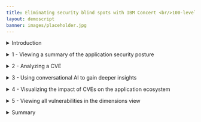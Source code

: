 ```yaml
---
title: Eliminating security blind spots with IBM Concert <br/>100-level live demo
layout: demoscript
banner: images/placeholder.jpg
---
```


<span id="top"></span>

<details markdown="1">

<summary>Introduction</summary>

As enterprises develop and deploy an increasing number of software applications, they face significant risks and challenges related to security vulnerabilities and compliance issues.

Leveraging data from various tools, IBM Concert empowers security managers to gain a comprehensive view of vulnerabilities across their homegrown application landscape. Using Concert’s advanced gen AI analytics engine, we can accurately assess vulnerability risk tailored to each customer's specific environment. Concert identifies potential threats, evaluates their impact, and provides actionable recommendations to prioritize and mitigate risks effectively.

Let’s delve into how IBM Concert helps manage vulnerabilities and enhances your security posture.

<br/>

</details>

<p/>

<details markdown="1">

<summary>1 - Viewing a summary of the application security posture</summary>

<br/>

| **1.1** | **Placeholder** |
| :--- | :--- |
| **Narration** | The security manager at Focus Financial is overwhelmed with a backlog of 20,000 CVEs, struggling to manage vulnerabilities across applications hosted in diverse environments. With the recent adoption of a microservices architecture, the complexity has surged as these applications now span multiple servers and cloud providers. This shift has introduced significant challenges in security and vulnerability management, making it crucial to find an intelligent way to prioritize and address these CVEs. |
| **Action** &nbsp; 1.1.1 | Show the **Home** page, which you opened during demo preparation. <br/> <img src="images/1-1-1.png" width="800" /> |
| **Narration** | Upon logging into Concert, the security manager is presented with a circular dashboard, featuring arc slices that represent different aspects of the application landscape. The vulnerability summary is prominently highlighted by default, providing an immediate overview of his risk posture. <br/><br/> The right section provides a high-level overview of key vulnerability metrics, such as the number of total unique CVEs, the number of Priority 1, 2 and 3 CVEs, and more. |
| **Action** &nbsp; 1.1.2 | Scroll down the home page to show the **Most vulnerable applications** and **Prioritized CVEs impacting public access points** graphs. <br/> <img src="images/1-1-2.png" width="800" /> |
| **Narration** | Scrolling down the home page, the security manager can see visual representations with a bar chart showing his most vulnerable applications on the left, and the prioritized CVEs impacting public access points on the right. |
| **Action** &nbsp; 1.1.3 | Scroll down the home page to show the **Highest prioritiy CVEs** table. <br/> <img src="images/1-1-3.png" width="800" /> |
| **Narration** | Finally, at the bottom of the home page, the security manager can see a table with the top 5 vulnerabilities displayed in order of priority. |

**[Go to top](#top)**

<br/><br/>

</details>

<p/>

<details markdown="1">

<summary>2 - Analyzing a CVE</summary>

<br/>

| **2.1** | **Placeholder** |
| :--- | :--- |
| **Action** &nbsp; 2.1.1 | Click **CVE-2022-42889**. <br/> <img src="images/2-1-1.png" width="800" /> <br/><br/> The following screen will appear: <br/> <img src="images/2-1-2.png" width="800" /> |
| **Narration** | The security manager selects a CVE to view the details and sees the "blast radius" showing each image and repository where the vulnerable code is deployed. <br/><br/> The CVE view provides the security manager with a summary of the issue, the industry-defined generic CVSS score, and a custom Concert risk score. Instead of relying on generic assessments, Concert uses gen AI to correlate vulnerability data using multiple risk vectors to analyze complex chains of application dependencies and uncover the highest severity risks in an organization’s specific environment. This enables Concert to generate a score based on the actual exposure in their specific application environment. Concert then uses the details of the specific environment, along with proprietary threat intelligence and business criticality, to calculate the risk posed by each vulnerability. |

**[Go to top](#top)**

<br/><br/>

</details>

<p/>

<details markdown="1">

<summary>3 - Using conversational AI to gain deeper insights</summary>

<br/>

| **3.1** | **Placeholder** |
| :--- | :--- |
| **Action** &nbsp; 3.1.1 | Click **Ask watsonx**. <br/> <img src="images/3-1-1.png" width="800" /> |
| **Narration** | Concert’s interactive chatbot uses generative AI to dig deeper into Concert’s specific suggestions and explain the potential impact and remediation of each issue. The chatbot uses IBM’s Granite language model and comes pre-trained to have interactive conversations about application risk. The security manager interactively asks questions about CVE details and engages in a discussion about remediation guidance. Concert responds just as a CVE expert would. |
| **Action** &nbsp; 3.1.2 | Type '**How do I mitigate this CVE?**' in the chatbot. <br/> <img src="images/3-1-2.png" width="800" /> |

**[Go to top](#top)**

<br/><br/>

</details>

<p/>

<details markdown="1">

<summary>4 - Visualizing the impact of CVEs on the application ecosystem</summary>

<br/>

| **4.1** | **Placeholder** |
| :--- | :--- |
| **Action** &nbsp; 4.1.1 | Click the **Prioritized CVEs** switch. <inline-notification text="A red <strong>Prioritized CVEs</strong> section will appear in the diagram."></inline-notification> <br/> <img src="images/4-1-1.png" width="800" /> |
| **Narration** | By clicking on ‘Prioritized CVEs,’ the operations manager sees the higher priority CVEs. The darkest circles represent the most critical CVEs. <br/><br/> Hovering over a CVE highlights the end-to-end exposure path of the CVE from repositories to endpoints. |

**[Go to top](#top)**

<br/><br/>

</details>

<p/>

<details markdown="1">

<summary>5 - Viewing all vulnerabilities in the dimensions view</summary>

<br/>

| **5.1** | **Placeholder** |
| :--- | :--- |
| **Action** &nbsp; 5.1.1 | Placeholder <br/> <img src="images/5-1-1.png" width="800" /> |
| **Narration** |  |

**[Go to top](#top)**

<br/><br/>

</details>

<p/>

<details markdown="1">

<summary>Summary</summary>

Placeholder

**[Go to top](#top)**

<br/><br/>

</details>
